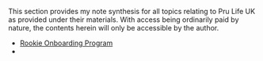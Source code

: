 This section provides my note synthesis for all topics relating to Pru Life UK as provided under their materials. With access being ordinarily paid by nature, the contents herein will only be accessible by the author.

- [Rookie Onboarding Program](./private/Rookie%20Onboarding%20Program.md)
- 
